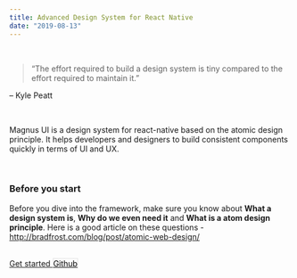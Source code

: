 ```yaml
---
title: Advanced Design System for React Native
date: "2019-08-13"
---
```


<br />

> “The effort required to build a design system is tiny compared to the effort required to maintain it.”

<p class="text-muted mt-2" >– Kyle Peatt</p>

<br />

Magnus UI is a design system for react-native based on the atomic design principle. It helps developers and designers to build consistent components quickly in terms of UI and UX.

<br />

### Before you start

Before you dive into the framework, make sure you know about **What a design system is**, **Why do we even need it** and **What is a atom design principle**. Here is a good article on these questions - <http://bradfrost.com/blog/post/atomic-web-design/>

<br />

<div class="block md:flex mt-4">
  <a href="/docs/getting-started" class="bg-primary-500 text-white block py-3 min-w-200 text-center rounded-lg" style="min-width: 200px">
    Get started
  </a>
  <a href="https://github.com/jsartisan/react-native-magnus" target="_blank" class="bg-white rounded-lg hover:bg-gray-100 flex items-center justify-center text-center mx-0 md:mx-3 block py-2 mt-3 md:mt-0 min-w-200" style="min-width: 200px; color: black;  border: 1px solid #e1e1e1;">
   Github
  </a>
</div>

